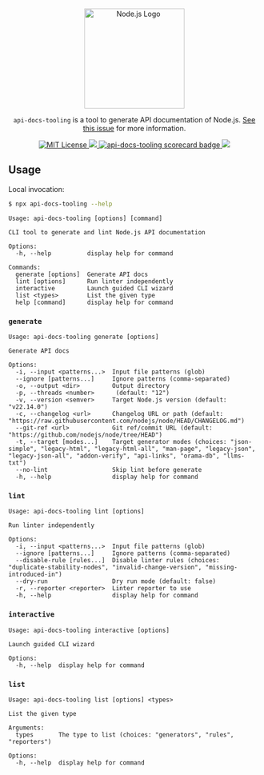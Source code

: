 <p align="center">
  <br />
  <a href="https://nodejs.org">
    <picture>
      <source media="(prefers-color-scheme: dark)" srcset="https://nodejs.org/static/logos/nodejsLight.svg">
      <img src="https://nodejs.org/static/logos/nodejsDark.svg" width="200px" alt="Node.js Logo">
    </picture>
  </a>
</p>

<p align="center">
  <code>api-docs-tooling</code> is a tool to generate API documentation of Node.js. <a href="https://github.com/nodejs/node/issues/52343">See this issue</a> for more information.
</p>

<p align="center">
  <a title="MIT License" href="LICENSE">
    <img src="https://img.shields.io/badge/license-MIT-blue" alt="MIT License" />
  </a>
  <a href="https://codecov.io/gh/nodejs/api-docs-tooling" >
    <img src="https://codecov.io/gh/nodejs/api-docs-tooling/graph/badge.svg?token=TZRUKKDICU"/>
  </a>
  <a title="scorecard" href="https://securityscorecards.dev/viewer/?uri=github.com/nodejs/api-docs-tooling">
    <img src="https://api.securityscorecards.dev/projects/github.com/nodejs/api-docs-tooling/badge" alt="api-docs-tooling scorecard badge" />
  </a>
  <a href="https://www.bestpractices.dev/projects/29">
    <img src="https://www.bestpractices.dev/projects/29/badge">
  </a>
</p>

## Usage

Local invocation:

```sh
$ npx api-docs-tooling --help
```

```
Usage: api-docs-tooling [options] [command]

CLI tool to generate and lint Node.js API documentation

Options:
  -h, --help          display help for command

Commands:
  generate [options]  Generate API docs
  lint [options]      Run linter independently
  interactive         Launch guided CLI wizard
  list <types>        List the given type
  help [command]      display help for command
```

### `generate`

```
Usage: api-docs-tooling generate [options]

Generate API docs

Options:
  -i, --input <patterns...>  Input file patterns (glob)
  --ignore [patterns...]     Ignore patterns (comma-separated)
  -o, --output <dir>         Output directory
  -p, --threads <number>      (default: "12")
  -v, --version <semver>     Target Node.js version (default: "v22.14.0")
  -c, --changelog <url>      Changelog URL or path (default: "https://raw.githubusercontent.com/nodejs/node/HEAD/CHANGELOG.md")
  --git-ref <url>            Git ref/commit URL (default: "https://github.com/nodejs/node/tree/HEAD")
  -t, --target [modes...]    Target generator modes (choices: "json-simple", "legacy-html", "legacy-html-all", "man-page", "legacy-json", "legacy-json-all", "addon-verify", "api-links", "orama-db", "llms-txt")
  --no-lint                  Skip lint before generate
  -h, --help                 display help for command
```

### `lint`

```
Usage: api-docs-tooling lint [options]

Run linter independently

Options:
  -i, --input <patterns...>  Input file patterns (glob)
  --ignore [patterns...]     Ignore patterns (comma-separated)
  --disable-rule [rules...]  Disable linter rules (choices: "duplicate-stability-nodes", "invalid-change-version", "missing-introduced-in")
  --dry-run                  Dry run mode (default: false)
  -r, --reporter <reporter>  Linter reporter to use
  -h, --help                 display help for command
```

### `interactive`

```
Usage: api-docs-tooling interactive [options]

Launch guided CLI wizard

Options:
  -h, --help  display help for command
```

### `list`

```
Usage: api-docs-tooling list [options] <types>

List the given type

Arguments:
  types       The type to list (choices: "generators", "rules", "reporters")

Options:
  -h, --help  display help for command
```
